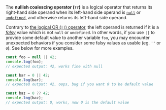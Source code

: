 The **nullish coalescing operator (`??`)** is a logical operator that returns its right-hand side operand when its left-hand side operand is [`null`](https://developer.mozilla.org/en-US/docs/Web/JavaScript/Reference/Global_Objects/null) or [`undefined`](https://developer.mozilla.org/en-US/docs/Web/JavaScript/Reference/Global_Objects/undefined), and otherwise returns its left-hand side operand.

Contrary to [the logical OR (`||`) operator](https://developer.mozilla.org/en-US/docs/Web/JavaScript/Reference/Operators/Logical_OR), the left operand is returned if it is a _[falsy](https://developer.mozilla.org/en-US/docs/Web/JavaScript/Reference/Operators/Logical_Operators#Description)_ value which is not `null` or `undefined`. In other words, if you use `||` to provide some default value to another variable `foo`, you may encounter unexpected behaviors if you consider some falsy values as usable (eg. `''` or `0`). See below for more examples.

```js
const foo = null || 42;
console.log(foo);
// expected output: 42, works fine with null

const bar = 0 || 42;
console.log(bar);
// expected output: 42, oops, bug if you want 0 to be default value

const baz = 0 ?? 42;
console.log(baz);
// expected output: 0, works, now 0 is the default value
```
